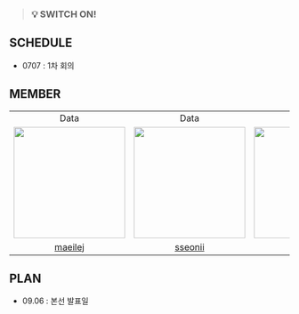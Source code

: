 > ### 💡 SWITCH ON! <br />


## SCHEDULE
- 0707 : 1차 회의


## MEMBER

<table align = "center">
  <tr align = "center">
    <td>Data</td>
    <td>Data</td>
    <td>Backend</td>
    <td>Data</td>
    <td>PM</td>
  </tr>
  <tr align = "center">
    <td><a href="https://github.com/maeilej"><img src="https://avatars.githubusercontent.com/u/158597024?v=4" width=200></a></td>
    <td><a href="https://github.com/sseoni"><img src="https://avatars.githubusercontent.com/u/86185101?v=4" width=200></a></td>
    <td><a href="https://github.com/ajung7038"><img src="https://avatars.githubusercontent.com/u/80907516?v=4" width=200></a></td>
    <td><a href="https://github.com/veronica2550"><img src="https://avatars.githubusercontent.com/u/128062548?v=4" width=200></a></td>
    <td><a href="https://github.com/serakim9"><img src="https://avatars.githubusercontent.com/u/175552335?v=4" width=200></a></td>
  </tr>
  <tr align = "center">
    <td><a href = "https://github.com/maeilej">maeilej</a></td>
    <td><a href = "https://github.com/sseoni">sseonii</a></td>
    <td><a href = "https://github.com/ajung7038">Ajeong</a></td>
    <td><a href = "https://github.com/veronica2550">veronica2550</a></td>
    <td><a href = "https://github.com/serakim9">serakim9</a></td>
  </tr>
</table>


## PLAN
- 09.06 : 본선 발표일
